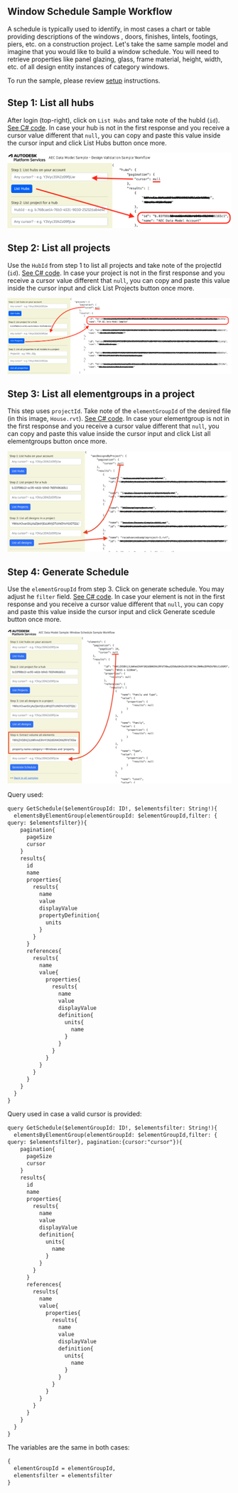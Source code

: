 ## Window Schedule Sample Workflow

A schedule is typically used to identify, in most cases a chart or table providing descriptions of the windows , doors, finishes, lintels, footings, piers, etc. on a construction project. Let's take the same sample model and imagine that you would like to build a window schedule. You will need to retrieve properties like panel glazing, glass, frame material, height, width, etc. of all design entity instances of category windows.

To run the sample, please review [setup](./README.md#SETUP) instructions.

## Step 1: List all hubs

After login (top-right), click on `List Hubs` and take note of the hubId (`id`). [See C# code](/Controllers/HubsProjects.cs).
In case your hub is not in the first response and you receive a cursor value different that `null`, you can copy and paste this value inside the cursor input and click List Hubs button once more.

![Step 1](./images/hubs.png)

## Step 2: List all projects

Use the `HubId` from step 1 to list all projects and take note of the projectId (`id`). [See C# code](/Controllers/HubsProjects.cs).
In case your project is not in the first response and you receive a cursor value different that `null`, you can copy and paste this value inside the cursor input and click List Projects button once more.

![Step 2](./images/projects.png)

## Step 3: List all elementgroups in a project

This step uses `projectId`. Take note of the `elementGroupId` of the desired file (in this image, `House.rvt`). [See C# code](/Controllers/ElementGroups.cs).
In case your elementgroup is not in the first response and you receive a cursor value different that `null`, you can copy and paste this value inside the cursor input and click List all elementgroups button once more.

![Step 3](./images/designs.png)

## Step 4: Generate Schedule

Use the `elementGroupId` from step 3. Click on generate schedule. You may adjust he `filter` field. [See C# code](/Controllers/Schedule.cs).
In case your element is not in the first response and you receive a cursor value different that `null`, you can copy and paste this value inside the cursor input and click Generate scedule button once more.

![Step 3](./images/schedule.png)

Query used:

```
query GetSchedule($elementGroupId: ID!, $elementsfilter: String!){
  elementsByElementGroup(elementGroupId: $elementGroupId,filter: { query: $elementsfilter}){
    pagination{
      pageSize
      cursor
    }
    results{
      id
      name
      properties{
        results{
          name
          value
          displayValue
          propertyDefinition{
            units
          }
        }
      }
      references{
        results{
          name
          value{
            properties{
              results{
                name
                value
                displayValue
                definition{
                  units{
                    name
                  }
                }
              }
            }
          }
        }
      }
    }
  }
}
```

Query used in case a valid cursor is provided:

```
query GetSchedule($elementGroupId: ID!, $elementsfilter: String!){
  elementsByElementGroup(elementGroupId: $elementGroupId,filter: { query: $elementsfilter}, pagination:{cursor:"cursor"}){
    pagination{
      pageSize
      cursor
    }
    results{
      id
      name
      properties{
        results{
          name
          value
          displayValue
          definition{
            units{
              name
            }
          }
        }
      }
      references{
        results{
          name
          value{
            properties{
              results{
                name
                value
                displayValue
                definition{
                  units{
                    name
                  }
                }
              }
            }
          }
        }
      }
    }
  }
}
```

The variables are the same in both cases:

```
{
  elementGroupId = elementGroupId,
  elementsfilter = elementsfilter
}
```
